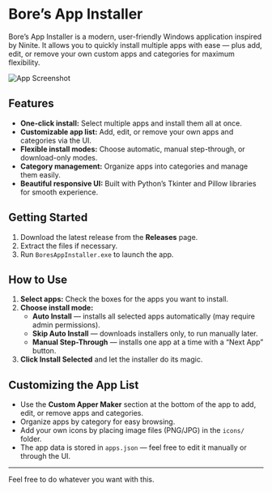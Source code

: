 # Bore’s App Installer

Bore’s App Installer is a modern, user-friendly Windows application inspired by Ninite. It allows you to quickly install multiple apps with ease — plus add, edit, or remove your own custom apps and categories for maximum flexibility.

![App Screenshot](boresappinstaller/screenshot.png)

## Features

- **One-click install:** Select multiple apps and install them all at once.
- **Customizable app list:** Add, edit, or remove your own apps and categories via the UI.
- **Flexible install modes:** Choose automatic, manual step-through, or download-only modes.
- **Category management:** Organize apps into categories and manage them easily.
- **Beautiful responsive UI:** Built with Python’s Tkinter and Pillow libraries for smooth experience.

## Getting Started

1. Download the latest release from the **Releases** page.
2. Extract the files if necessary.
3. Run `BoresAppInstaller.exe` to launch the app.

## How to Use

1. **Select apps:** Check the boxes for the apps you want to install.
2. **Choose install mode:**
   - **Auto Install** — installs all selected apps automatically (may require admin permissions).
   - **Skip Auto Install** — downloads installers only, to run manually later.
   - **Manual Step-Through** — installs one app at a time with a “Next App” button.
3. **Click Install Selected** and let the installer do its magic.

## Customizing the App List

- Use the **Custom Apper Maker** section at the bottom of the app to add, edit, or remove apps and categories.
- Organize apps by category for easy browsing.
- Add your own icons by placing image files (PNG/JPG) in the `icons/` folder.
- The app data is stored in `apps.json` — feel free to edit it manually or through the UI.

---

Feel free to do whatever you want with this.

